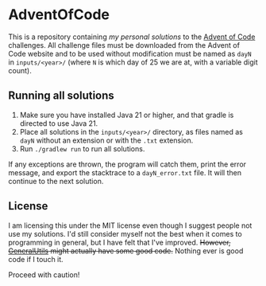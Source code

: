 # AdventOfCode

This is a repository containing *my personal solutions* to the 
[Advent of Code](https://adventofcode.com/2021/about) challenges. All challenge files must be
downloaded from the Advent of Code website and to be used without modification must be named as `dayN` in
`inputs/<year>/` (where `N` is which day of 25 we are at, with a variable digit count).

## Running all solutions
1. Make sure you have installed Java 21 or higher, and that gradle is directed to use Java 21.
2. Place all solutions in the `inputs/<year>/` directory, as files named as `dayN` without an extension
   or with the `.txt` extension.
3. Run `./gradlew run` to run all solutions.

If any exceptions are thrown, the program will catch them, print the error message,
and export the stacktrace to a `dayN_error.txt` file. It will then continue to the next solution.

## License

I am licensing this under the MIT license even though I suggest people not use my solutions. I'd still
consider myself not the best when it comes to programming in general, but I have felt that I've improved.
~~However, [GeneralUtils](src/main/kotlin/sschr15/aocsolutions/GeneralUtils.kt) might actually have some
good code.~~ Nothing ever is good code if I touch it.

Proceed with caution!
